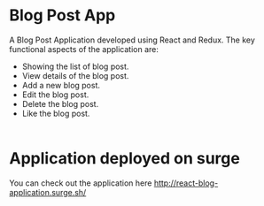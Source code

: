 # Blog Post App

A Blog Post Application developed using React and Redux. The key functional aspects of the application are: <br/>

- Showing the list of blog post.<br/>
- View details of the blog post.<br/>
- Add a new blog post.<br/>
- Edit the blog post.<br/>
- Delete the blog post.<br/>
- Like the blog post.<br/>
  <br/>

# Application deployed on surge

You can check out the application here http://react-blog-application.surge.sh/
<br/>
<br/>
